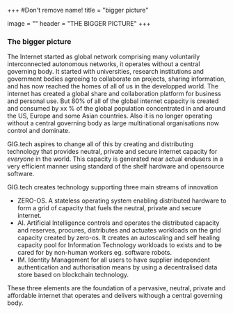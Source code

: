 +++
#Don't remove name!
title = "bigger picture"

image = ""
header = "THE BIGGER PICTURE"
+++

### The bigger picture ###

The Internet started as global network comprising many voluntarily interconnected autonomous networks, it operates without a central governing body.  It started with universities, research institutions and government bodies agreeing to collaborate on projects, sharing information, and has now reached the homes of all of us in the developped world.  The internet has created a global share and collaboration platform for business and personal use. But 80% of all of the global internet capacity is created and consumed by xx % of the global population concentrated in and around the US, Europe and some Asian countries.  Also it is no longer operating without a central governing body as large multinational organisations now control and dominate.


GIG.tech aspires to change all of this by creating and distributing technology that provides neutral, private and secure internet capacity for _everyone_ in the world.  This capacity is generated near actual endusers in a very efficient manner using standard of the shelf hardware and opensource software.


GIG.tech  creates technology supporting three main streams of innovation

- ZERO-OS.  A stateless  operating system enabling distributed hardware to form a grid of capacity that fuels the neutral, private and secure internet.
- AI. Artificial Intelligence controls and operates the distributed capacity and reserves, procures, distributes and actuates workloads on the grid capacity created by zero-os. It creates an autoscaling and self healing capacity pool for Information Technology workloads to exists and to be cared for by non-human workers eg. software robots.
- IM. Identity Management for all users to have supplier independent authentication and authorisation means by using a decentralised data store based on blockchain technology.

These three elements are the foundation of a pervasive, neutral, private and affordable internet that operates and delivers withough a central governing body.
